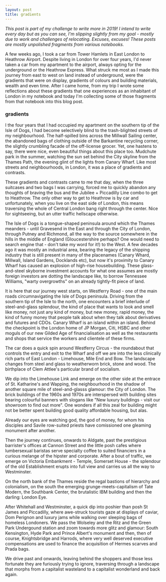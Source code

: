 ```yaml
---
layout: post
title: gradients
---
```


_This post is part of my challenge to write more in 2019! I intend to write every day but as you can see, I'm slipping slightly from my goal - mostly due to work and challenges of relocating. Excuses, excuses! These posts are mostly unpolished fragments from various notebooks._

A few weeks ago, I took a car from Tower Hamlets in East London to Heathrow Airport. Despite living in London for over four years, I'd never taken a car from my apartment to the airport, always opting for the underground or the Heathrow Express. What struck me most as I made this journey from east to west on land instead of underground, were the gradients that were on display, gradients of colours and building materials, wealth and even time. After I came home, from my trip I wrote some reflections about these gradients that one experiences as an inhabitant of London in my notebook and today I'm collecting some of those fragments from that notebook into this blog post.

### gradients

I the four years that I had occupied my apartment on the southern tip of the Isle of Dogs, I had become selectively blind to the trash-blighted streets of my neighbourhood. The half-spilled bins across the Millwall Sailing center, the abandoned bags of clothing outside of the Barkantine recycling corner, the slightly crumbling facade of the off-license grocer. Yet, one hastens to say, there were nice, even beautiful things about this place too. Mudchute park in the summer, watching the sun set behind the City skyline from the Thames Path, the evening glint of the lights from Canary Wharf. Like most streets and neighbourhoods, in London, it was a place of gradients and contrasts. 

These gradients and contrasts came to me that day, when the three suitcases and two bags I was carrying, forced me to quickly abandon any thoughts of braving the bus and the Jubilee + Piccadilly Line combo to get to Heathrow. The only other way to get to Heathrow is by car and unfortunately, when you live on the east side of London, this means traversing the whole of Central London bang right through the center. Nice for sightseeing, but an utter traffic hellscape otherwise. 

The Isle of Dogs is a tongue-shaped peninsula around which the Thames meanders - until Gravesend in the East and through the City of London, through Putney and Richmond, all the way to the source somewhere in the hills in the middle of England (Gloucestershire perhaps? One would need to search engine that - don't take my word for it!) to the West. A few decades ago it was mostly an industrial area, bearing the legacy of the shipping industry that is still present in many of the placenames (Canary Whard, Millwall, Island Gardens, Docklands etc), but now it's proximity to Canary Wharf has caused an explosion of high-rise housebuilding. These glass-and-steel skyborne investment accounts for what one assumes are mostly foreign investors are dotting the landscape like, to borrow Tennessee Williams, "warty overgrowths" on an already tightly-fit piece of land. 

It is here that our journey west starts, on Westferry Road - one of the main roads circumnavigating the Isle of Dogs peninsula. Driving from the southern tip of the Isle to the north, one encounters a brief interlude of steel-and-glass splendour, the kind of place that wants to look and smell like money, not just any kind of money, but new money, rapid money, the kind of funny money that people talk about when they talk about derivatives and futures and CDOs. Canary Wharf is an island within an island. Behind the checkpoint is the London home of JP Morgan, Citi, HSBC and other moguls of our new Gilded Age of financialisation as well as the restaurants and shops that service the workers and clientele of these firms. 

The car does a quick spin around Westferry Circus - the roundabout that controls the entry and exit to the Wharf and off we are into the less clinically rich parts of East London - Limehouse, Mile End and Bow. The landscape changes from steel and glass to weatherworn brick, stone and wood. The birthplace of Clem Attlee's particular brand of socialism.

We dip into the Limehouse Link and emerge on the other side at the entrace of St. Katharine's and Wapping, the neighbourhood in the shadow of another square mile of steel-and-glasss glamour: the City of London. The brick buildings of the 1960s and 1970s are interspersed with building sites bearing colourful banners with slogans like "New luxury buildings - visit our showroom to find out more". One wonders if all this zeal for building might not be better spent building good quality affordable housing, but alas. 

Already our eyes are watching god, the god of money, for whom his disciples and Savile row-suited priests have comissioned one gleaming monument after another. 

Then the journey continues, onwards to Aldgate, past the prestigious barrister's offices at Cannon Street and the little posh cafes where lumbersexual baristas serve specialty coffee to suited financiers in a curious melange of the hipster and corporate. After a bout of traffic, we emerge on Victoria Embankment - Temple, Somerset House - the splendour of the old Establishment erupts into full view and carries us all the way to Westminster. 

On the north bank of the Thames reside the regal bastions of hierarchy and colonialism, on the south the emerging grunge-meets-capitalism of Tate Modern, the Southbank Center, the brutalistic IBM building and then the darling: London Eye. 

After Whitehall and Westminster, a quick dip into poshier than posh St James and Piccadilly, where awe-struck tourists gaze at displays of caviar, Dom Perignon and luxury jams while walking over sleeping bags of homeless Londoners. We pass the Wolseley and the Ritz and the Green Park Undergound station and zoom towards more glitz and glamour: South Kensington, Hyde Park and Prince Albert's monument and then, then of course, Knightsbridge and Harrods, where very well deserved executive compensations are used to finance the acquisition of Hermes scarves and Prada bags.

We drive past and onwards, leaving behind the shoppers and those less fortunate they are furiously trying to ignore, traversing through a landscape that morphs from a capitalist wasteland to a capitalist wonderland and back again.  





